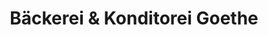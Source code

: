 ---
title: "Bäckerei & Konditorei Goethe"
url: /oberharz-am-brocken/baeckerei-und-konditorei-goethe/
shop: Bäckerei
---